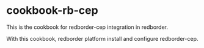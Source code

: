 # cookbook-rb-cep

This is the cookbook for redborder-cep integration in redborder.

With this cookbook, redborder platform install and configure redborder-cep.